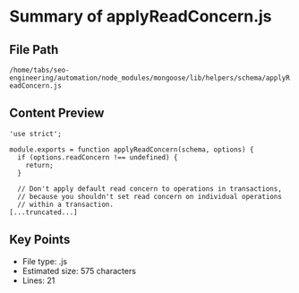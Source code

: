 # Summary of applyReadConcern.js
  
## File Path
`/home/tabs/seo-engineering/automation/node_modules/mongoose/lib/helpers/schema/applyReadConcern.js`

## Content Preview
```
'use strict';

module.exports = function applyReadConcern(schema, options) {
  if (options.readConcern !== undefined) {
    return;
  }

  // Don't apply default read concern to operations in transactions,
  // because you shouldn't set read concern on individual operations
  // within a transaction.
[...truncated...]
```

## Key Points
- File type: .js
- Estimated size: 575 characters
- Lines: 21
